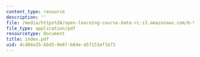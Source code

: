 ```yaml
---
content_type: resource
description: ''
file: /media/https%3A/open-learning-course-data-rc.s3.amazonaws.com/6-901-inventions-and-patents-fall-2005/4cd84a35bbd59e87b84ea57151ef1b73_index.pdf
file_type: application/pdf
resourcetype: Document
title: index.pdf
uid: 4cd84a35-bbd5-9e87-b84e-a57151ef1b73
---
```

